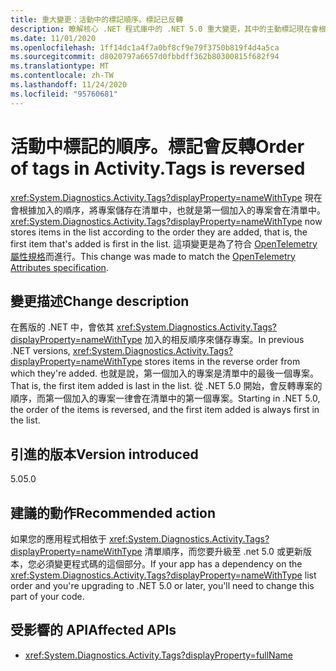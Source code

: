 ```yaml
---
title: 重大變更：活動中的標記順序。標記已反轉
description: 瞭解核心 .NET 程式庫中的 .NET 5.0 重大變更，其中的主動標記現在會根據加入的順序，將專案儲存在清單中。
ms.date: 11/01/2020
ms.openlocfilehash: 1ff14dc1a4f7a0bf8cf9e79f3750b819f4d4a5ca
ms.sourcegitcommit: d8020797a6657d0fbbdff362b80300815f682f94
ms.translationtype: MT
ms.contentlocale: zh-TW
ms.lasthandoff: 11/24/2020
ms.locfileid: "95760681"
---
```

# <a name="order-of-tags-in-activitytags-is-reversed"></a><span data-ttu-id="5ce6b-103">活動中標記的順序。標記會反轉</span><span class="sxs-lookup"><span data-stu-id="5ce6b-103">Order of tags in Activity.Tags is reversed</span></span>

<span data-ttu-id="5ce6b-104"><xref:System.Diagnostics.Activity.Tags?displayProperty=nameWithType> 現在會根據加入的順序，將專案儲存在清單中，也就是第一個加入的專案會在清單中。</span><span class="sxs-lookup"><span data-stu-id="5ce6b-104"><xref:System.Diagnostics.Activity.Tags?displayProperty=nameWithType> now stores items in the list according to the order they are added, that is, the first item that's added is first in the list.</span></span> <span data-ttu-id="5ce6b-105">這項變更是為了符合 [OpenTelemetry 屬性規格](https://github.com/open-telemetry/opentelemetry-specification/blob/master/specification/common/common.md#attributes)而進行。</span><span class="sxs-lookup"><span data-stu-id="5ce6b-105">This change was made to match the [OpenTelemetry Attributes specification](https://github.com/open-telemetry/opentelemetry-specification/blob/master/specification/common/common.md#attributes).</span></span>

## <a name="change-description"></a><span data-ttu-id="5ce6b-106">變更描述</span><span class="sxs-lookup"><span data-stu-id="5ce6b-106">Change description</span></span>

<span data-ttu-id="5ce6b-107">在舊版的 .NET 中，會依其 <xref:System.Diagnostics.Activity.Tags?displayProperty=nameWithType> 加入的相反順序來儲存專案。</span><span class="sxs-lookup"><span data-stu-id="5ce6b-107">In previous .NET versions, <xref:System.Diagnostics.Activity.Tags?displayProperty=nameWithType> stores items in the reverse order from which they're added.</span></span> <span data-ttu-id="5ce6b-108">也就是說，第一個加入的專案是清單中的最後一個專案。</span><span class="sxs-lookup"><span data-stu-id="5ce6b-108">That is, the first item added is last in the list.</span></span> <span data-ttu-id="5ce6b-109">從 .NET 5.0 開始，會反轉專案的順序，而第一個加入的專案一律會在清單中的第一個專案。</span><span class="sxs-lookup"><span data-stu-id="5ce6b-109">Starting in .NET 5.0, the order of the items is reversed, and the first item added is always first in the list.</span></span>

## <a name="version-introduced"></a><span data-ttu-id="5ce6b-110">引進的版本</span><span class="sxs-lookup"><span data-stu-id="5ce6b-110">Version introduced</span></span>

<span data-ttu-id="5ce6b-111">5.0</span><span class="sxs-lookup"><span data-stu-id="5ce6b-111">5.0</span></span>

## <a name="recommended-action"></a><span data-ttu-id="5ce6b-112">建議的動作</span><span class="sxs-lookup"><span data-stu-id="5ce6b-112">Recommended action</span></span>

<span data-ttu-id="5ce6b-113">如果您的應用程式相依于 <xref:System.Diagnostics.Activity.Tags?displayProperty=nameWithType> 清單順序，而您要升級至 .net 5.0 或更新版本，您必須變更程式碼的這個部分。</span><span class="sxs-lookup"><span data-stu-id="5ce6b-113">If your app has a dependency on the <xref:System.Diagnostics.Activity.Tags?displayProperty=nameWithType> list order and you're upgrading to .NET 5.0 or later, you'll need to change this part of your code.</span></span>

## <a name="affected-apis"></a><span data-ttu-id="5ce6b-114">受影響的 API</span><span class="sxs-lookup"><span data-stu-id="5ce6b-114">Affected APIs</span></span>

- <xref:System.Diagnostics.Activity.Tags?displayProperty=fullName>

<!--

#### Category

Core .NET libraries

### Affected APIs

- `P:System.Diagnostics.Activity.Tags`

-->
